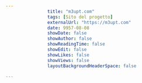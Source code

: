 ---
                title: "m3upt.com"
                tags: [Sito del progetto]
                externalUrl: "https://m3upt.com"
                date: 9957-08-08
                showDate: false
                showAuthor: false
                showReadingTime: false
                showEdit: false
                showLikes: false
                showViews: false
                layoutBackgroundHeaderSpace: false
                ---

